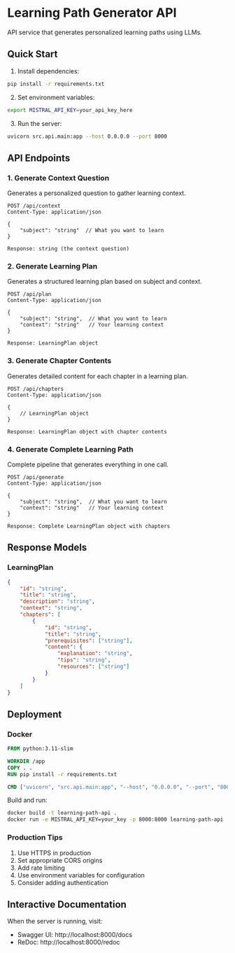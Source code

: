 # Learning Path Generator API

API service that generates personalized learning paths using LLMs.

## Quick Start

1. Install dependencies:
```bash
pip install -r requirements.txt
```

2. Set environment variables:
```bash
export MISTRAL_API_KEY=your_api_key_here
```

3. Run the server:
```bash
uvicorn src.api.main:app --host 0.0.0.0 --port 8000
```

## API Endpoints

### 1. Generate Context Question
Generates a personalized question to gather learning context.

```http
POST /api/context
Content-Type: application/json

{
    "subject": "string"  // What you want to learn
}

Response: string (the context question)
```

### 2. Generate Learning Plan
Generates a structured learning plan based on subject and context.

```http
POST /api/plan
Content-Type: application/json

{
    "subject": "string",  // What you want to learn
    "context": "string"   // Your learning context
}

Response: LearningPlan object
```

### 3. Generate Chapter Contents
Generates detailed content for each chapter in a learning plan.

```http
POST /api/chapters
Content-Type: application/json

{
    // LearningPlan object
}

Response: LearningPlan object with chapter contents
```

### 4. Generate Complete Learning Path
Complete pipeline that generates everything in one call.

```http
POST /api/generate
Content-Type: application/json

{
    "subject": "string",  // What you want to learn
    "context": "string"   // Your learning context
}

Response: Complete LearningPlan object with chapters
```

## Response Models

### LearningPlan
```json
{
    "id": "string",
    "title": "string",
    "description": "string",
    "context": "string",
    "chapters": [
        {
            "id": "string",
            "title": "string",
            "prerequisites": ["string"],
            "content": {
                "explanation": "string",
                "tips": "string",
                "resources": ["string"]
            }
        }
    ]
}
```

## Deployment

### Docker
```dockerfile
FROM python:3.11-slim

WORKDIR /app
COPY . .
RUN pip install -r requirements.txt

CMD ["uvicorn", "src.api.main:app", "--host", "0.0.0.0", "--port", "8000"]
```

Build and run:
```bash
docker build -t learning-path-api .
docker run -e MISTRAL_API_KEY=your_key -p 8000:8000 learning-path-api
```

### Production Tips
1. Use HTTPS in production
2. Set appropriate CORS origins
3. Add rate limiting
4. Use environment variables for configuration
5. Consider adding authentication

## Interactive Documentation
When the server is running, visit:
- Swagger UI: http://localhost:8000/docs
- ReDoc: http://localhost:8000/redoc
